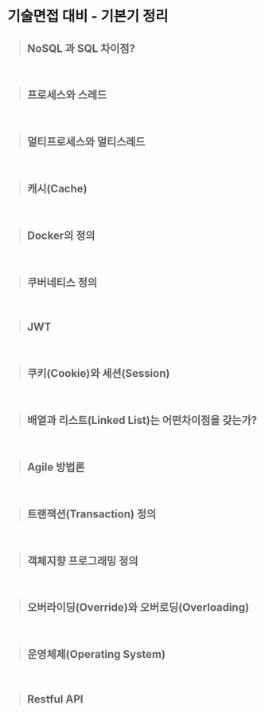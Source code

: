 # 기술면접 대비 - 기본기 정리

> ## NoSQL 과 SQL 차이점?


<br>

> ## 프로세스와 스레드


<br>

> ## 멀티프로세스와 멀티스레드


<br>

> ## 캐시(Cache)


<br>

> ## Docker의 정의


<br>

> ## 쿠버네티스 정의


<br>

> ## JWT


<br>

> ## 쿠키(Cookie)와 세션(Session)


<br>

> ## 배열과 리스트(Linked List)는 어떤차이점을 갖는가?


<br>

> ## Agile 방법론

<br>

> ## 트랜잭션(Transaction) 정의

<br>

> ## 객체지향 프로그래밍 정의

<br>

> ## 오버라이딩(Override)와 오버로딩(Overloading)

<br>

> ## 운영체제(Operating System)

<br>

> ## Restful API


<br>
